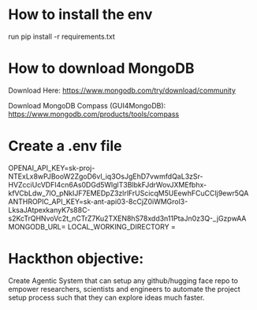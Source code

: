 # How to install the env
run pip install -r requirements.txt   


# How to download MongoDB  
Download Here: https://www.mongodb.com/try/download/community

Download MongoDB Compass (GUI4MongoDB): https://www.mongodb.com/products/tools/compass

# Create a .env file
OPENAI_API_KEY=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
ANTHROPIC_API_KEY=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
MONGODB_URL=<Ur Mongo db connection url>
LOCAL_WORKING_DIRECTORY = <full path in string format to a empty folder as job folder>


# Hackthon objective:
Create Agentic System that can setup any github/hugging face repo to empower researchers, scientists and engineers to automate the project setup process such that they can explore ideas much faster.